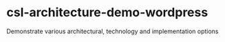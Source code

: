 # csl-architecture-demo-wordpress
Demonstrate various architectural, technology and implementation options
